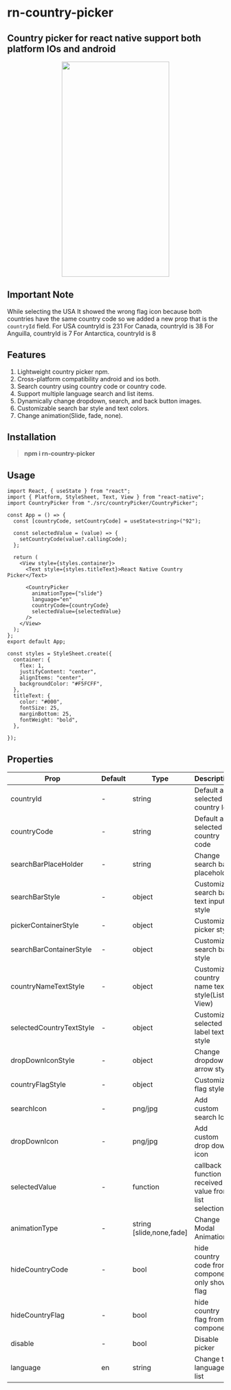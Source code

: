 # rn-country-picker

## Country picker for react native support both platform IOs and android

<p align="center">
<img  width="250" height="500" src="https://github.com/vishaldhanotiya/rn-country-picker/assets/101810165/148226bd-efa3-42b0-85a4-d5f19d5cd438">
</p>


## Important Note
 While selecting the USA It showed the wrong flag icon because both countries have the same country code so we added a new prop that is the `countryId` field. 
 For USA countryId is 231
 For Canada, countryId is 38
 For Anguilla, countryId is 7
 For Antarctica, countryId is 8

## Features

1. Lightweight country picker npm.
2. Cross-platform compatibility android and ios both.
3. Search country using country code or country code.
4. Support multiple language search and list items.
5. Dynamically change dropdown, search, and back button images.
6. Customizable search bar style and text colors.
7. Change animation(Slide, fade, none).

## Installation

> **npm i rn-country-picker**

## Usage

```tsx
import React, { useState } from "react";
import { Platform, StyleSheet, Text, View } from "react-native";
import CountryPicker from "./src/countryPicker/CountryPicker";

const App = () => {
  const [countryCode, setCountryCode] = useState<string>("92");

  const selectedValue = (value) => {
    setCountryCode(value?.callingCode);
  };

  return (
    <View style={styles.container}>
      <Text style={styles.titleText}>React Native Country Picker</Text>

      <CountryPicker
        animationType={"slide"}
        language="en"
        countryCode={countryCode}
        selectedValue={selectedValue}
      />
    </View>
  );
};
export default App;

const styles = StyleSheet.create({
  container: {
    flex: 1,
    justifyContent: "center",
    alignItems: "center",
    backgroundColor: "#F5FCFF",
  },
  titleText: {
    color: "#000",
    fontSize: 25,
    marginBottom: 25,
    fontWeight: "bold",
  },

});

```

## Properties

| Prop                     | Default | Type                     | Description                                                    | Required/Optional |
| ------------------------ | ------- | ------------------------ | -------------------------------------------------------------- | ----------------- |
| countryId                | -       | string                   | Default and selected country Id                                | Required          |
| countryCode              | -       | string                   | Default and selected country code                              | Required          |
| searchBarPlaceHolder     | -       | string                   | Change search bar placeholder                                  | Optional          |
| searchBarStyle           | -       | object                   | Customize search bar text input style                          | Optional          |
| pickerContainerStyle     | -       | object                   | Customize picker style                                         | Required          |
| searchBarContainerStyle  | -       | object                   | Customize search bar style                                     | Optional          |
| countryNameTextStyle     | -       | object                   | Customize country name text style(List View)                   | Optional          |
| selectedCountryTextStyle | -       | object                   | Customize selected label text style                            | Optional          |
| dropDownIconStyle        | -       | object                   | Change dropdown arrow style                                    | Optional          |
| countryFlagStyle         | -       | object                   | Customize flag style                                           | Optional          |
| searchIcon               | -       | png/jpg                  | Add custom search Icon                                         | Optional          |
| dropDownIcon             | -       | png/jpg                  | Add custom drop down icon                                      | Optional          |
| selectedValue            | -       | function                 | callback function received value from list selection           | Required          |
| animationType            | -       | string [slide,none,fade] | Change Modal Animation                                         | Optional          |
| hideCountryCode          | -       | bool                     | hide country code from component only show flag                | Optional          |
| hideCountryFlag          | -       | bool                     | hide country flag from component                               | Optional          |
| disable                  | -       | bool                     | Disable picker                                                 | Optional          |
| language                 | en      | string                   | Change the language of list                                    | required          |


